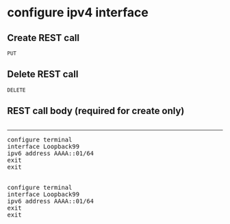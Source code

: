 # configure ipv4 interface

## Create REST call

```
PUT

```

## Delete REST call

```
DELETE

```

## REST call body (required for create only)

```

```

---

<pre>
configure terminal
interface Loopback99
ipv6 address AAAA::01/64
exit
exit


configure terminal
interface Loopback99
ipv6 address AAAA::01/64
exit
exit
</pre>





